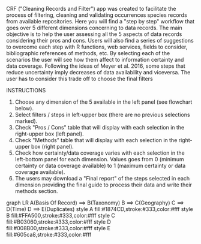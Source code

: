 CRF ("Cleaning Records and Filter") app was created to facilitate the process of filtering, cleaning and validating occurrences species records from available repositories.
Here you will find a "step by step" workflow that goes over 5 different dimensions concerning to data records.
The main objective is to help the user assessing all the 5 aspects of data records considering their pros and cons.
Users will also find a series of suggestions to overcome each step with R functions, web services, fields to consider, bibliographic references of methods, etc. By selecting each of the scenarios the user will see how them affect to information certainty and data coverage.
Following the ideas of Meyer et al. 2016, some steps that reduce uncertainty imply decreases of data availability and viceversa. The user has to consider this trade off to choose the final filters

INSTRUCTIONS
1. Choose any dimension of the 5 available in the left panel (see flowchart below).
2. Select filters / steps in left-upper box (there are no previous selections marked).
3. Check "Pros / Cons" table that will display with each selection in the right-upper box (left panel).
4. Check "Methods" table that will display with each selection in the right-upper box (right panel).
5. Check how certainty/data coverage varies with each selection in the left-bottom panel for each dimension. Values goes from 0 (minimum certainty or data coverage available) to 1 (maximum certainty or data coverage available).
6. The users may download a "Final report" of the steps selected in each dimension providing the final guide to process their data and write their methods section.


graph LR
A(Basis Of Record) ==> B(Taxonomy)
B ==> C(Geography)
C ==> D(Time)
D ==> E(Duplicates)
style A fill:#1874CD,stroke:#333,color:#fff
  style B fill:#FFA500,stroke:#333,color:#fff
  style C fill:#B03060,stroke:#333,color:#fff
  style D fill:#008B00,stroke:#333,color:#fff
  style E fill:#605ca8,stroke:#333,color:#fff
